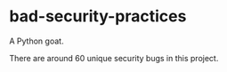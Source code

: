 # bad-security-practices

A Python goat.

There are around 60 unique security bugs in this project.
